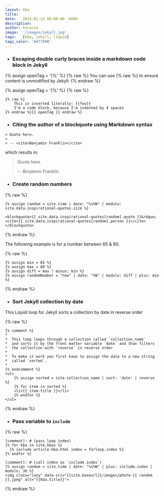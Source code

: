 ```yaml
---
layout: kba
title:  
date:   2024-01-24 00:00:00 -0800
description:
author: horacio 
image:  '/images/jekyll.jpg'
tags:   [kba, jekyll, liquid]
tags_color: '#477690'
---
```


- ### Escaping double curly braces inside a markdown code block in Jekyll

{% assign openTag = '{%' %}
{% raw %}
You can use {% raw %} to ensure content is unmodified by Jekyll:
{% endraw %}

{% assign openTag = '{%' %}
{% raw %}
```
{% raw %}
    This is inserted literally: {{foo}}
    I'm a code block, because I'm indented by 4 spaces
{% endraw %}{{ openTag }} endraw %}
```

- ### Citing the author of a blockquote using Markdown syntax

```
> Quote here.
>
> -- <cite>Benjamin Franklin</cite>
```

which results in:

> Quote here.
>
> -- <cite>Benjamin Franklin</cite>


- ### Create random numbers

{% raw %}
```
{% assign random = site.time | date: "%s%N" | modulo: site.data.inspirational-quotes.size %}

<blockquote>{{ site.data.inspirational-quotes[random].quote }}&rdquo; <cite>{{ site.data.inspirational-quotes[random].person }}</cite></blockquote>
```
{% endraw %}

The following example is for a number between 65 & 80.

{% raw %}
```
{% assign min = 65 %}
{% assign max = 80 %}
{% assign diff = max | minus: min %}
{% assign randomNumber = "now" | date: "%N" | modulo: diff | plus: min %}
```
{% endraw %}

- ### Sort Jekyll collection by date

This Liquid loop for Jekyll sorts a collection by date in reverse order

{% raw %}
```
{% comment %}
*
*  This loop loops through a collection called `collection_name`
*  and sorts it by the front matter variable `date` and than filters
*  the collection with `reverse` in reverse order
*
*  To make it work you first have to assign the data to a new string
*  called `sorted`.
*
{% endcomment %}
<ul>
    {% assign sorted = site.collection_name | sort: 'date' | reverse %}
    {% for item in sorted %}
    <li>{{ item.title }}</li>
    {% endfor %}
</ul>
```
{% endraw %}

- ### Pass variable to `include`

{% raw %}
```
[comment]: # (pass loop index)
{% for kba in site.kbas %}
  {% include article-kba.html index = forloop.index %}
{% endfor %}

[comment]: # (call index as `include.index`)
{% assign random = site.time | date: "%s%N" | plus: include.index | modulo: 30 %}
<img class="lazy" data-src="{{site.baseurl}}/images/photo-{{ random }}.jpeg" alt="{{kba.title}}">
```
{% endraw %}

